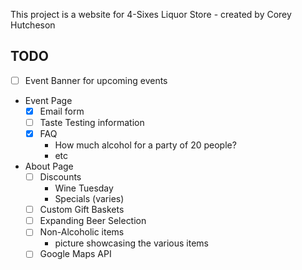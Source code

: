 This project is a website for 4-Sixes Liquor Store - created by Corey Hutcheson

## TODO

- [ ] Event Banner for upcoming events
- Event Page
  - [x] Email form
  - [ ] Taste Testing information
  - [x] FAQ
    - How much alcohol for a party of 20 people?
    - etc
- About Page
  - [ ] Discounts
    - Wine Tuesday
    - Specials (varies)
  - [ ] Custom Gift Baskets
  - [ ] Expanding Beer Selection
  - [ ] Non-Alcoholic items
    - picture showcasing the various items
  - [ ] Google Maps API
